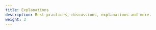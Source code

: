 ```yaml
---
title: Explanations
description: Best practices, discussions, explanations and more.
weight: 3
---
```

